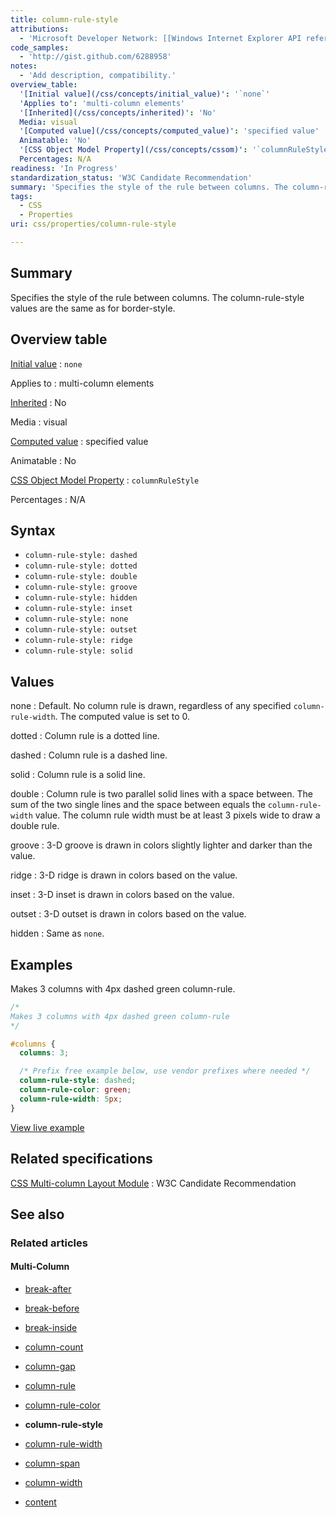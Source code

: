 ```yaml
---
title: column-rule-style
attributions:
  - 'Microsoft Developer Network: [[Windows Internet Explorer API reference](http://msdn.microsoft.com/en-us/library/ie/hh828809%28v=vs.85%29.aspx) Article]'
code_samples:
  - 'http://gist.github.com/6288958'
notes:
  - 'Add description, compatibility.'
overview_table:
  '[Initial value](/css/concepts/initial_value)': '`none`'
  'Applies to': 'multi-column elements'
  '[Inherited](/css/concepts/inherited)': 'No'
  Media: visual
  '[Computed value](/css/concepts/computed_value)': 'specified value'
  Animatable: 'No'
  '[CSS Object Model Property](/css/concepts/cssom)': '`columnRuleStyle`'
  Percentages: N/A
readiness: 'In Progress'
standardization_status: 'W3C Candidate Recommendation'
summary: 'Specifies the style of the rule between columns. The column-rule-style values are the same as for border-style.'
tags:
  - CSS
  - Properties
uri: css/properties/column-rule-style

---
```

## <span>Summary</span>

Specifies the style of the rule between columns. The column-rule-style values are the same as for border-style.

## <span>Overview table</span>

[Initial value](/css/concepts/initial_value)
:   `none`

Applies to
:   multi-column elements

[Inherited](/css/concepts/inherited)
:   No

Media
:   visual

[Computed value](/css/concepts/computed_value)
:   specified value

Animatable
:   No

[CSS Object Model Property](/css/concepts/cssom)
:   `columnRuleStyle`

Percentages
:   N/A

## <span>Syntax</span>

-   `column-rule-style: dashed`
-   `column-rule-style: dotted`
-   `column-rule-style: double`
-   `column-rule-style: groove`
-   `column-rule-style: hidden`
-   `column-rule-style: inset`
-   `column-rule-style: none`
-   `column-rule-style: outset`
-   `column-rule-style: ridge`
-   `column-rule-style: solid`

## <span>Values</span>

none
:   Default. No column rule is drawn, regardless of any specified `column-rule-width`. The computed value is set to 0.

dotted
:   Column rule is a dotted line.

dashed
:   Column rule is a dashed line.

solid
:   Column rule is a solid line.

double
:   Column rule is two parallel solid lines with a space between. The sum of the two single lines and the space between equals the `column-rule-width` value. The column rule width must be at least 3 pixels wide to draw a double rule.

groove
:   3-D groove is drawn in colors slightly lighter and darker than the value.

ridge
:   3-D ridge is drawn in colors based on the value.

inset
:   3-D inset is drawn in colors based on the value.

outset
:   3-D outset is drawn in colors based on the value.

hidden
:   Same as `none`.

## <span>Examples</span>

Makes 3 columns with 4px dashed green column-rule.

``` css
/*
Makes 3 columns with 4px dashed green column-rule
*/

#columns {
  columns: 3;

  /* Prefix free example below, use vendor prefixes where needed */
  column-rule-style: dashed;
  column-rule-color: green;
  column-rule-width: 5px;
}
```

[View live example](http://code.webplatform.org/gist/6288958)

## <span>Related specifications</span>

[CSS Multi-column Layout Module](http://www.w3.org/TR/css3-multicol/)
:   W3C Candidate Recommendation

## <span>See also</span>

### <span>Related articles</span>

#### <span>Multi-Column</span>

-   [break-after](/css/properties/break-after)

-   [break-before](/css/properties/break-before)

-   [break-inside](/css/properties/break-inside)

-   [column-count](/css/properties/column-count)

-   [column-gap](/css/properties/column-gap)

-   [column-rule](/css/properties/column-rule)

-   [column-rule-color](/css/properties/column-rule-color)

-   **column-rule-style**

-   [column-rule-width](/css/properties/column-rule-width)

-   [column-span](/css/properties/column-span)

-   [column-width](/css/properties/column-width)

-   [content](/css/properties/content)
